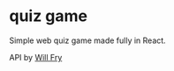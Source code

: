 # quiz game
Simple web quiz game made fully in React.

API by [Will Fry](https://trivia.willfry.co.uk/)
